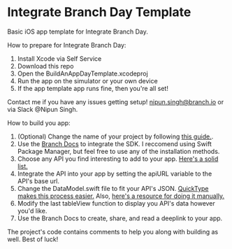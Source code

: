 # Integrate Branch Day Template
Basic iOS app template for Integrate Branch Day.

How to prepare for Integrate Branch Day:
1. Install Xcode via Self Service
2. Download this repo
3. Open the BuildAnAppDayTemplate.xcodeproj
4. Run the app on the simulator or your own device
5. If the app template app runs fine, then you're all set!

Contact me if you have any issues getting setup! 
nipun.singh@branch.io or via Slack @Nipun Singh.

How to build you app:
1. (Optional) Change the name of your project by following [this guide.](https://stackoverflow.com/questions/33370175/how-do-i-completely-rename-my-xcode-project-i-e-inclusive-of-folders).
2. Use the [Branch Docs](https://help.branch.io/developers-hub/docs/ios-basic-integration) to integrate the SDK. I reccomend using Swift Package Manager, but feel free to use any of the installation methods. 
3. Choose any API you find interesting to add to your app. [Here's a solid list.](https://github.com/public-apis/public-apis)
4. Integrate the API into your app by setting the apiURL variable to the API's base url.
5. Change the DataModel.swift file to fit your API's JSON. [QuickType makes this process easier.](https://app.quicktype.io/) Also, [here's a resource for doing it manually.](https://www.hackingwithswift.com/example-code/language/how-to-convert-json-into-swift-objects-using-codable) 
6. Modify the last tableView function to display you API's data however you'd like.
7. Use the Branch Docs to create, share, and read a deeplink to your app. 

The project's code contains comments to help you along with building as well. Best of luck!
